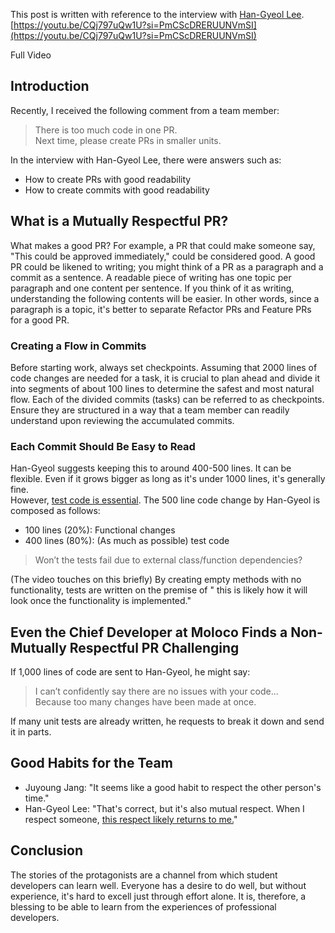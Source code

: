 This post is written with reference to the interview with [Han-Gyeol Lee](https://www.linkedin.com/in/hanlee0707/).  
[https://youtu.be/CQj797uQw1U?si=PmCScDRERUUNVmSI](https://youtu.be/CQj797uQw1U?si=PmCScDRERUUNVmSI)

Full Video

## Introduction

Recently, I received the following comment from a team member:

> There is too much code in one PR.  
> Next time, please create PRs in smaller units.

In the interview with Han-Gyeol Lee, there were answers such as:

* How to create PRs with good readability
* How to create commits with good readability

## What is a Mutually Respectful PR?

What makes a good PR? For example, a PR that could make someone say, "This could be approved immediately," could be considered good. A good PR could be likened to writing; you might think of a PR as a paragraph and a commit as a sentence. A readable piece of writing has one topic per paragraph and one content per sentence. If you think of it as writing, understanding the following contents will be easier. In other words, since a paragraph is a topic, it's better to separate Refactor PRs and Feature PRs for a good PR.

### Creating a Flow in Commits

Before starting work, always set checkpoints. Assuming that 2000 lines of code changes are needed for a task, it is crucial to plan ahead and divide it into segments of about 100 lines to determine the safest and most natural flow. Each of the divided commits (tasks) can be referred to as checkpoints. Ensure they are structured in a way that a team member can readily understand upon reviewing the accumulated commits.

### Each Commit Should Be Easy to Read

Han-Gyeol suggests keeping this to around 400-500 lines. It can be flexible. Even if it grows bigger as long as it's under 1000 lines, it's generally fine.  
However, <u>test code is essential</u>. The 500 line code change by Han-Gyeol is composed as follows:

* 100 lines (20%): Functional changes  
* 400 lines (80%): (As much as possible) test code

> Won’t the tests fail due to external class/function dependencies?

(The video touches on this briefly) By creating empty methods with no functionality, tests are written on the premise of " this is likely how it will look once the functionality is implemented."

## Even the Chief Developer at Moloco Finds a Non-Mutually Respectful PR Challenging

If 1,000 lines of code are sent to Han-Gyeol, he might say:

> I can’t confidently say there are no issues with your code...  
> Because too many changes have been made at once.

If many unit tests are already written, he requests to break it down and send it in parts.

## Good Habits for the Team

* Juyoung Jang: "It seems like a good habit to respect the other person's time."  
* Han-Gyeol Lee: "That's correct, but it's also mutual respect. When I respect someone, <u>this respect likely returns to me.</u>"

## Conclusion

The stories of the protagonists are a channel from which student developers can learn well. Everyone has a desire to do well, but without experience, it's hard to excell just through effort alone. It is, therefore, a blessing to be able to learn from the experiences of professional developers.